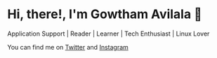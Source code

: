 # Hi, there!, I'm Gowtham Avilala  👋

Application Support | Reader | Learner | Tech Enthusiast | Linux Lover

You can find me on [Twitter](https://twitter.com/Gowtham_avilala) and [Instagram](https://www.instagram.com/cuteboygowtham/)

<!---
cuteboygowtham/cuteboygowtham is a ✨ special ✨ repository because its `README.md` (this file) appears on your GitHub profile.
You can click the Preview link to take a look at your changes.
--->
